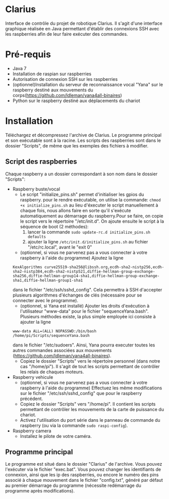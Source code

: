# **Clarius**
Interface de contrôle du projet de robotique Clarius. Il s'agit d'une interface graphique réalisée en Java permettant d'établir des connexions SSH avec les raspberries afin de leur faire exécuter des commandes.

# Pré-requis
- Java 7
- Installation de raspian sur raspberries
- Autorisation de connexion SSH sur les raspberries
- (optionnel)Installation du serveur de reconnaissance vocal "Yana" sur le raspberry destiné aux mouvements du corps(https://github.com/ldleman/yana4all-binaires)
- Python sur le raspberry destiné aux déplacements du chariot

# Installation
Téléchargez et décompressez l'archive de Clarius. Le programme principal et son exécutable sont à la racine. Les scripts des raspberries sont dans le dossier "Scripts", de même que les exemples des fichiers à modifier.
## Script des raspberries
Chaque raspberry a un dossier correspondant à son nom dans le dossier "Scripts":
- Raspberry buste/vocal
    - Le script "initialize_pins.sh" permet d'initialiser les gpios du raspberry.
    pour le rendre exécutable, on utilise la commande: ```chmod +x initialize_pins.sh```
au lieu d'éxecuter le script manuellement à chaque fois, nous allons faire en sorte qu'il s'exécute automatiquement au démarrage du raspberry.Pour se faire, on copie le script vers le répertoire "/etc/init.d". On ajoute ensuite le script à la séquence de boot (2 méthodes): 
      1. lancer la commande ```sudo update-rc.d initialize_pins.sh defaults```
      2. ajouter la ligne ```/etc/init.d/initialize_pins.sh``` au fichier "/etc/rc.local", avant le "exit 0"
    - (optionnel, si vous ne parvenez pas a vous connecter à votre raspberry à l'aide du programme) Ajoutez la ligne 
    ```
    KexAlgorithms curve25519-sha256@libssh.org,ecdh-sha2-nistp256,ecdh-sha2-nistp384,ecdh-sha2-nistp521,diffie-hellman-group-exchange-sha256,diffie-hellman-group14-sha1,diffie-hellman-group-exchange-sha1,diffie-hellman-group1-sha1
    ```
    dans le fichier "/etc/ssh/sshd_config". Cela permettra à SSH d'accepter plusieurs algorithmes d'échanges de clés (nécessaire pour se connecter avec le programme).
    - (optionnel, si Yana est installé) Ajouter les droits d'exécution à l'utilisateur "www-data" pour le fichier "sequenceYana.bash". Plusieurs méthodes existe, la plus simple employée ici consiste à ajouter la ligne 
    ```
    www-data ALL=(ALL) NOPASSWD:/bin/bash /home/pi/Scripts/sequenceYana.bash
    ``` 
    dans le fichier "/etc/sudoers". Ainsi, Yana pourra executer toutes les autres commandes associées aux mouvements (https://github.com/ldleman/yana4all-binaires).
    - Copiez le dossier "Scripts" vers le répertoire personnel (dans notre cas "/home/pi"). Il s'agit de tout les scripts permettant de contrôler les relais de chaques moteurs.
- Raspberry vehicule
    - (optionnel, si vous ne parvenez pas a vous connecter à votre raspberry à l'aide du programme) Effectuez les même modifications sur le fichier "/etc/ssh/sshd_config" que pour le raspberry précédent.
    - Copiez le dossier "Scripts" vers "/home/pi". Il contient les scripts permettant de contrôler les mouvements de la carte de puissance du chariot.
    - Activez l'utilisation du port série dans le panneau de commande du raspberry (ou via la commande ```sudo raspi-config```).
- Raspberry camera
    - Installez le pilote de votre caméra.

## Programme principal
Le programme est situé dans le dossier "Clarius" de l'archive. Vous pouvez l'exécuter via le fichier "exec.bat". Vous pouvez changer les identifiants de connexion, ainsi que les ip des raspberries, ou encore le numéro des pins associé à chaque mouvement dans le fichier "config.txt", généré par défaut au premier démarrage du programme (nécessite redémarrage du programme après modifications).
